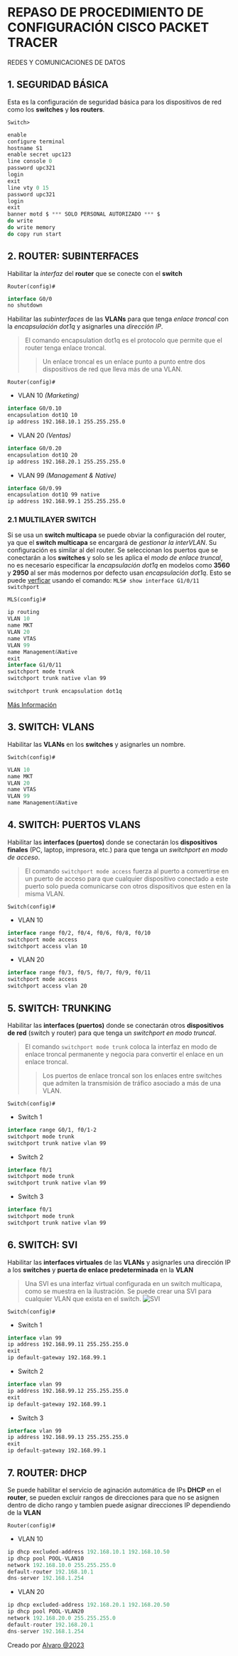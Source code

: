 # REPASO DE PROCEDIMIENTO DE CONFIGURACIÓN CISCO PACKET TRACER

REDES Y COMUNICACIONES DE DATOS

## 1. SEGURIDAD BÁSICA

Esta es la configuración de seguridad básica para los dispositivos de red como los **switches** y **los routers**.

`Switch>`

```kotlin
enable
configure terminal
hostname S1
enable secret upc123
line console 0
password upc321
login
exit
line vty 0 15
password upc321
login
exit
banner motd $ *** SOLO PERSONAL AUTORIZADO *** $
do write
do write memory
do copy run start
```

## 2. ROUTER: SUBINTERFACES

Habilitar la *interfaz* del **router** que se conecte con el **switch**

`Router(config)#`

```kotlin
interface G0/0
no shutdown
```

Habilitar las *subinterfaces* de las **VLANs** para que tenga *enlace troncal* con la *encapsulación dot1q* y asignarles una *dirección IP*.

> El comando encapsulation dot1q es el protocolo que permite que el router tenga enlace troncal.
>> Un enlace troncal es un enlace punto a punto entre dos dispositivos de red que lleva más de una VLAN.

`Router(config)#`

* VLAN 10 *(Marketing)*

```kotlin
interface G0/0.10
encapsulation dot1Q 10
ip address 192.168.10.1 255.255.255.0
```

* VLAN 20 *(Ventas)*

```kotlin
interface G0/0.20
encapsulation dot1Q 20
ip address 192.168.20.1 255.255.255.0
```

* VLAN 99 *(Management & Native)*

```kotlin
interface G0/0.99
encapsulation dot1Q 99 native
ip address 192.168.99.1 255.255.255.0
```

### 2.1 MULTILAYER SWITCH

Si se usa un **switch multicapa** se puede obviar la configuración del router, ya que el **switch multicapa** se encargará de *gestionar la interVLAN*. Su configuración es similar al del router. Se seleccionan los puertos que se conectarán a los **switches** y solo se les aplica el *modo de enlace truncal*, no es necesario especificar la *encapsulación dot1q* en modelos como **3560** y **2950** al ser más modernos por defecto usan *encapsulación dot1q*. Esto se puede [verficar](https://community.cisco.com/t5/switching/multilayer-switch-rejects-the-command-quot-switchport-trunk/td-p/4663969) usando el comando: `MLS# show interface G1/0/11 switchport`

`MLS(config)#`

```kotlin
ip routing
VLAN 10
name MKT
VLAN 20
name VTAS
VLAN 99
name Management&Native
exit
interface G1/0/11
switchport mode trunk
switchport trunk native vlan 99

switchport trunk encapsulation dot1q
```

[Más Información](https://www.comparitech.com/net-admin/inter-vlan-routing-configuration/)

## 3. SWITCH: VLANS

Habilitar las **VLANs** en los **switches** y asignarles un nombre.

`Switch(config)#`

```kotlin
VLAN 10
name MKT
VLAN 20
name VTAS
VLAN 99
name Management&Native
```

## 4. SWITCH: PUERTOS VLANS

Habilitar las **interfaces (puertos)** donde se conectarán los **dispositivos finales** (PC, laptop, impresora, etc.) para que tenga un *switchport en modo de acceso*.

> El comando `switchport mode access` fuerza al puerto a convertirse en un puerto de acceso para que cualquier dispositivo conectado a este puerto solo pueda comunicarse con otros dispositivos que esten en la misma VLAN.

`Switch(config)#`

* VLAN 10

```kotlin
interface range f0/2, f0/4, f0/6, f0/8, f0/10
switchport mode access
switchport access vlan 10
```

* VLAN 20

```kotlin
interface range f0/3, f0/5, f0/7, f0/9, f0/11
switchport mode access
switchport access vlan 20
```

## 5. SWITCH: TRUNKING

Habilitar las **interfaces (puertos)** donde se conectarán otros **dispositivos de red** (switch y router) para que tenga un *switchport en modo truncal*.

> El comando `switchport mode trunk` coloca la interfaz en modo de enlace troncal permanente y negocia para convertir el enlace en un enlace troncal.
>> Los puertos de enlace troncal son los enlaces entre switches que admiten la transmisión de tráfico asociado a más de una VLAN.

`Switch(config)#`

* Switch 1

```kotlin
interface range G0/1, f0/1-2
switchport mode trunk
switchport trunk native vlan 99
```

* Switch 2

```kotlin
interface f0/1
switchport mode trunk
switchport trunk native vlan 99
```

* Switch 3

```kotlin
interface f0/1
switchport mode trunk
switchport trunk native vlan 99
```

## 6. SWITCH: SVI

Habilitar las **interfaces virtuales** de las **VLANs** y asignarles una dirección IP a los **switches** y **puerta de enlace predeterminada** en la **VLAN**

> Una SVI es una interfaz virtual configurada en un switch multicapa, como se muestra en la ilustración. Se puede crear una SVI para cualquier VLAN que exista en el switch.
> ![SVI](https://i.imgur.com/IxO07EM.png)

`Switch(config)#`

* Switch 1

```kotlin
interface vlan 99
ip address 192.168.99.11 255.255.255.0
exit
ip default-gateway 192.168.99.1
```

* Switch 2

```kotlin
interface vlan 99
ip address 192.168.99.12 255.255.255.0
exit
ip default-gateway 192.168.99.1
```

* Switch 3

```kotlin
interface vlan 99
ip address 192.168.99.13 255.255.255.0
exit
ip default-gateway 192.168.99.1
```

## 7. ROUTER: DHCP

Se puede habilitar el servicio de aginación automática de IPs **DHCP** en el **router**, se pueden excluir rangos de direcciones para que no se asignen dentro de dicho rango y tambíen puede asignar direcciones IP dependiendo de la **VLAN**

`Router(config)#`

* VLAN 10

```kotlin
ip dhcp excluded-address 192.168.10.1 192.168.10.50
ip dhcp pool POOL-VLAN10
network 192.168.10.0 255.255.255.0
default-router 192.168.10.1
dns-server 192.168.1.254
```

* VLAN 20

```kotlin
ip dhcp excluded-address 192.168.20.1 192.168.20.50
ip dhcp pool POOL-VLAN20
network 192.168.20.0 255.255.255.0
default-router 192.168.20.1
dns-server 192.168.1.254
```

Creado por [Alvaro @2023](https://github.com/Haisha10)
